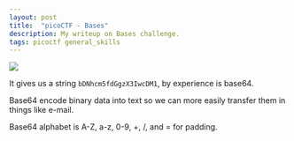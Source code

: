 ```yaml
---
layout: post
title:  "picoCTF - Bases"
description: My writeup on Bases challenge.
tags: picoctf general_skills
---
```


![](https://i.imgur.com/nXZ3OKf.png)

It gives us a string `bDNhcm5fdGgzX3IwcDM1`, by experience is base64.

Base64 encode binary data into text so we can more easily transfer them in things like e-mail.

Base64 alphabet is A-Z, a-z, 0-9, +, /, and = for padding.

